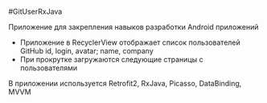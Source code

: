 #GitUserRxJava

Приложение для закрепления навыков разработки Android приложений

- Приложение в RecyclerView отображает список пользователей GitHub id, login, avatar; name, company
- При прокрутке загружаются следующие страницы с пользователями

В приложении используется Retrofit2, RxJava, Picasso, DataBinding, MVVM
